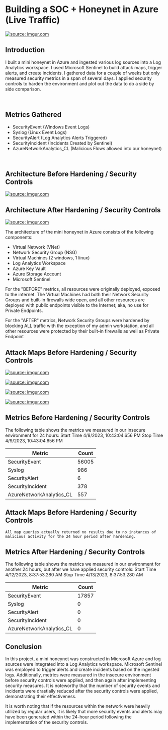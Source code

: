 # Building a SOC + Honeynet in Azure (Live Traffic)
<a href="https://imgur.com/E3jGjU6"><img src="https://i.imgur.com/E3jGjU6h.png" title="source: imgur.com" /></a>

## Introduction

I built a mini honeynet in Azure and ingested various log sources into a Log Analytics workspace. I used Microsoft Sentinel to build attack maps, trigger alerts, and create incidents. I gathered data for a couple of weeks but only measured security metrics in a span of several days. I applied security controls to harden the environment and plot out the data to do a side by side comparison. 


<br />

## Metrics Gathered

- SecurityEvent (Windows Event Logs)
- Syslog (Linux Event Logs)
- SecurityAlert (Log Analytics Alerts Triggered)
- SecurityIncident (Incidents Created by Sentinel)
- AzureNetworkAnalytics_CL (Malicious Flows allowed into our honeynet)

<br />

## Architecture Before Hardening / Security Controls
<a href="https://imgur.com/IPvNyOu"><img src="https://i.imgur.com/IPvNyOu.png" title="source: imgur.com" /></a>

## Architecture After Hardening / Security Controls
<a href="https://imgur.com/SHXf8h7"><img src="https://i.imgur.com/SHXf8h7.png" title="source: imgur.com" /></a>

The architecture of the mini honeynet in Azure consists of the following components:

- Virtual Network (VNet)
- Network Security Group (NSG)
- Virtual Machines (2 windows, 1 linux)
- Log Analytics Workspace
- Azure Key Vault
- Azure Storage Account
- Microsoft Sentinel

For the "BEFORE" metrics, all resources were originally deployed, exposed to the internet. The Virtual Machines had both their Network Security Groups and built-in firewalls wide open, and all other resources are deployed with public endpoints visible to the Internet; aka, no use for Private Endpoints.

For the "AFTER" metrics, Network Security Groups were hardened by blocking ALL traffic with the exception of my admin workstation, and all other resources were protected by their built-in firewalls as well as Private Endpoint

## Attack Maps Before Hardening / Security Controls

<a href="https://imgur.com/UlufDhH"><img src="https://i.imgur.com/UlufDhH.png" title="source: imgur.com" /></a>

<a href="https://imgur.com/5l66egx"><img src="https://i.imgur.com/5l66egx.png" title="source: imgur.com" /></a>

<a href="https://imgur.com/l3edcHr"><img src="https://i.imgur.com/l3edcHr.png" title="source: imgur.com" /></a>

<a href="https://imgur.com/Uma510n"><img src="https://i.imgur.com/Uma510n.png" title="source: imgur.com" /></a>


## Metrics Before Hardening / Security Controls

The following table shows the metrics we measured in our insecure environment for 24 hours:
Start Time 4/8/2023, 10:43:04.656 PM
Stop Time 4/9/2023, 10:43:04.656 PM

| Metric                   | Count
| ------------------------ | -----
| SecurityEvent            | 56005
| Syslog                   | 986
| SecurityAlert            | 6
| SecurityIncident         | 378
| AzureNetworkAnalytics_CL | 557

## Attack Maps Before Hardening / Security Controls

```All map queries actually returned no results due to no instances of malicious activity for the 24 hour period after hardening.```

## Metrics After Hardening / Security Controls

The following table shows the metrics we measured in our environment for another 24 hours, but after we have applied security controls:
Start Time 4/12/2023, 8:37:53.280 AM
Stop Time	4/13/2023, 8:37:53.280 AM

| Metric                   | Count
| ------------------------ | -----
| SecurityEvent            | 17857
| Syslog                   | 0
| SecurityAlert            | 0
| SecurityIncident         | 0
| AzureNetworkAnalytics_CL | 0

## Conclusion

In this project, a mini honeynet was constructed in Microsoft Azure and log sources were integrated into a Log Analytics workspace. Microsoft Sentinel was employed to trigger alerts and create incidents based on the ingested logs. Additionally, metrics were measured in the insecure environment before security controls were applied, and then again after implementing security measures. It is noteworthy that the number of security events and incidents were drastially reduced after the security controls were applied, demonstrating their effectiveness.

It is worth noting that if the resources within the network were heavily utilized by regular users, it is likely that more security events and alerts may have been generated within the 24-hour period following the implementation of the security controls.
